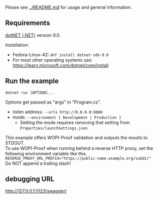 Please see [../README.md](../README.md) for usage and general information.

## Requirements

[dotNET (.NET)](https://dotnet.microsoft.com/) version 9.0.

Installation:
* Fedora-Linux-42: `dnf install dotnet-sdk-9.0`
* For most other operating systems use: https://learn.microsoft.com/dotnet/core/install

## Run the example

`dotnet run [OPTION]...`

Options get passed as "args" in "Program.cs".

* listen address: `--urls http://0.0.0.0:8080`
* mode: `--environment { Development | Production }`
  * Setting the mode requires removing that setting from `Properties/launchSettings.json`

This example offers WOPI-Proof validation and outputs the results to STDOUT.  
To use WOPI-Proof when running behind a reverse HTTP proxy, set the following environment variable like this.  
`REVERSE_PROXY_URL_PREFIX="https://public-name.example.org/subdir"`  
Do NOT append a trailing slash!

## debugging URL

http://127.0.0.1:5123/swagger/
